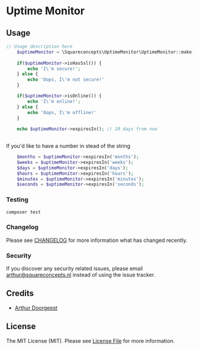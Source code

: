 # Uptime Monitor

[//]: # ([![Latest Version on Packagist]&#40;https://img.shields.io/packagist/v/squareconcepts/uptime-monitor.svg?style=flat-square&#41;]&#40;https://packagist.org/packages/squareconcepts/uptime-monitor&#41;)
[//]: # ([![Total Downloads]&#40;https://img.shields.io/packagist/dt/squareconcepts/uptime-monitor.svg?style=flat-square&#41;]&#40;https://packagist.org/packages/squareconcepts/uptime-monitor&#41;)
[//]: # (![GitHub Actions]&#40;https://github.com/squareconcepts/uptime-monitor/actions/workflows/main.yml/badge.svg&#41;)
[//]: # ()
[//]: # (This is where your description should go. Try and limit it to a paragraph or two, and maybe throw in a mention of what PSRs you support to avoid any confusion with users and contributors.)
    
[//]: # (## Installation)

[//]: # ()
[//]: # (You can install the package via composer:)

[//]: # ()
[//]: # (```bash)

[//]: # (composer require squareconcepts/uptime-monitor)

[//]: # (```)


## Usage

```php
// Usage description here
    $uptimeMonitor = \Squareconcepts\UptimeMonitor\UptimeMonitor::make('https://www.google.com');
    
    if($uptimeMonitor->isHasSsl()) {
        echo 'I\'m secure!';
    } else {
        echo 'Oops, I\'m not secure!'
    }

    if($uptimeMonitor->isOnline()) {
        echo 'I\'m online!';
    } else {
        echo 'Oops, I\'m offline!'
    }
    
    echo $uptimeMonitor->expiresIn(); // 20 days from now
   
```

If you'd like to have a number in stead of the string
```php
    $months = $uptimeMonitor->expiresIn('months');
    $weeks = $uptimeMonitor->expiresIn('weeks');
    $days = $uptimeMonitor->expiresIn('days');
    $hours = $uptimeMonitor->expiresIn('hours');
    $minutes = $uptimeMonitor->expiresIn('minutes');
    $seconds = $uptimeMonitor->expiresIn('seconds');
```


### Testing

```bash
composer test
```

### Changelog

Please see [CHANGELOG](CHANGELOG.md) for more information what has changed recently.


### Security

If you discover any security related issues, please email arthur@squareconcepts.nl instead of using the issue tracker.

## Credits

-   [Arthur Doorgeest](https://github.com/squareconcepts)

## License

The MIT License (MIT). Please see [License File](LICENSE.md) for more information.
